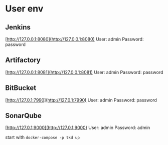 # User env

## Jenkins  
[http://127.0.0.1:8080](http://127.0.0.1:8080)
User: admin
Password: password

## Artifactory
[http://127.0.0.1:8081](http://127.0.0.1:8081)
User: admin
Password: password

## BitBucket
[http://127.0.1:7990](http://127.0.1:7990)
User: admin
Password: password

## SonarQube
[http://127.0.1:9000](http://127.0.1:9000)
User: admin
Password: admin

start with `docker-compose -p tkd up`